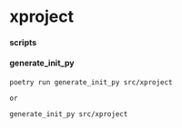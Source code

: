 # xproject

#### scripts

#### generate_init_py

~~~shell
poetry run generate_init_py src/xproject

or

generate_init_py src/xproject

~~~